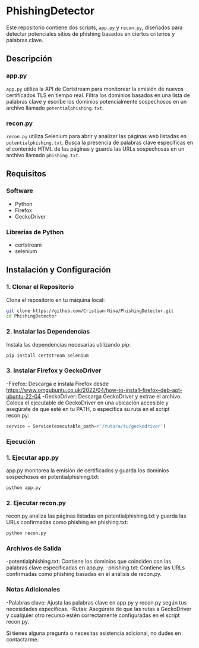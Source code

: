 # PhishingDetector

Este repositorio contiene dos scripts, `app.py` y `recon.py`, diseñados para detectar potenciales sitios de phishing basados en ciertos criterios y palabras clave.

## Descripción

### app.py
`app.py` utiliza la API de Certstream para monitorear la emisión de nuevos certificados TLS en tiempo real. Filtra los dominios basados en una lista de palabras clave y escribe los dominios potencialmente sospechosos en un archivo llamado `potentialphishing.txt`.

### recon.py
`recon.py` utiliza Selenium para abrir y analizar las páginas web listadas en `potentialphishing.txt`. Busca la presencia de palabras clave específicas en el contenido HTML de las páginas y guarda las URLs sospechosas en un archivo llamado `phishing.txt`.

## Requisitos

### Software
- Python
- Firefox
- GeckoDriver

### Librerías de Python
- certstream
- selenium

## Instalación y Configuración

### 1. Clonar el Repositorio
Clona el repositorio en tu máquina local:
```bash
git clone https://github.com/Cristian-Nina/PhishingDetector.git
cd PhishingDetector
```

### 2. Instalar las Dependencias
Instala las dependencias necesarias utilizando pip:
```bash
pip install certstream selenium
```

### 3. Instalar Firefox y GeckoDriver
-Firefox: Descarga e instala Firefox desde https://www.omgubuntu.co.uk/2022/04/how-to-install-firefox-deb-apt-ubuntu-22-04
-GeckoDriver: Descarga GeckoDriver y extrae el archivo. Coloca el ejecutable de GeckoDriver en una ubicación accesible y asegúrate de que esté en tu PATH, o especifica su ruta en el script recon.py:
```python
service = Service(executable_path=r'/ruta/a/tu/geckodriver')
```


### Ejecución

### 1. Ejecutar app.py
app.py monitorea la emisión de certificados y guarda los dominios sospechosos en potentialphishing.txt:
```bash
python app.py
```
### 2. Ejecutar recon.py
recon.py analiza las páginas listadas en potentialphishing.txt y guarda las URLs confirmadas como phishing en phishing.txt:
```bash
python recon.py
```

### Archivos de Salida
-potentialphishing.txt: Contiene los dominios que coinciden con las palabras clave especificadas en app.py.
-phishing.txt: Contiene las URLs confirmadas como phishing basadas en el análisis de recon.py.

### Notas Adicionales
-Palabras clave: Ajusta las palabras clave en app.py y recon.py según tus necesidades específicas.
-Rutas: Asegúrate de que las rutas a GeckoDriver y cualquier otro recurso estén correctamente configuradas en el script recon.py.

Si tienes alguna pregunta o necesitas asistencia adicional, no dudes en contactarme.
